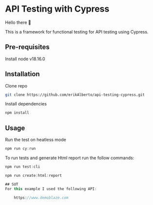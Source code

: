 # API Testing with Cypress

Hello there 👋

This is a framework for functional testing for API testing using Cypress.

## Pre-requisites
Install node v18.16.0

## Installation

Clone repo
```bash
git clone https://github.com/erikAlberto/api-testing-cypress.git
```
Install dependencies
```bash
npm install
```

## Usage
Run the test on heatless mode
```javascript
npm run cy:run
```

To run tests and generate Html report run the follow commands:
```javascript
npm run test:cli
```
```javascript
npm run create:html:report

## SUT
For this example I used the following API:

    https://www.demoblaze.com